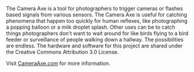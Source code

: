 The Camera Axe is a tool for photographers to trigger cameras or flashes based signals from various sensors. The Camera Axe is useful for catching phenomena that happen too quickly for human reflexes, like photographing a popping balloon or a milk droplet splash. Other uses can be to catch things photographers don't want to wait around for like birds flying to a bird feeder or surveillance of people walking down a hallway. The possibilities are endless. The hardware and software for this project are shared under the Creative Commons Attribution 3.0 License.

Visit [CameraAxe.com](http://www.cameraaxe.com/) for more information.